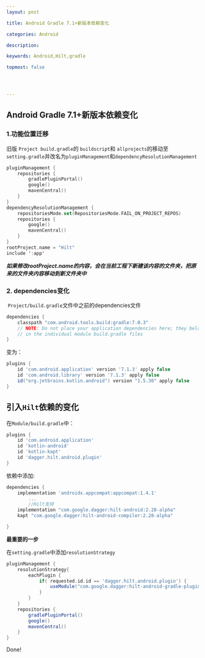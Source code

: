 ```yaml
---
layout: post

title: Android Gradle 7.1+新版本依赖变化

categories: Android

description: 

keywords: Android,Hilt,gradle

topmost: false




---
```




## Android Gradle 7.1+新版本依赖变化



### 1.功能位置迁移

旧版 `Project build.gradle`的 `buildscript`和 `allprojects`的移动至`setting.gradle`并改名为`pluginManagement`和`dependencyResolutionManagement`

```kotlin
pluginManagement {
    repositories {
        gradlePluginPortal()
        google()
        mavenCentral()
    }
}
dependencyResolutionManagement {
    repositoriesMode.set(RepositoriesMode.FAIL_ON_PROJECT_REPOS)
    repositories {
        google()
        mavenCentral()
    }
}
rootProject.name = "Hilt"
include ':app'
```

***如果修改rootProject.name的内容，会在当前工程下新建该内容的文件夹，把原来的文件夹内容移动到新文件夹中***

### 2. dependencies变化

​	`Project/build.gradle`文件中之前的dependencies文件

```groovy
dependencies {
    classpath "com.android.tools.build:gradle:7.0.3"
    // NOTE: Do not place your application dependencies here; they belong
    // in the individual module build.gradle files
}
```

变为：

```groovy
plugins {
    id 'com.android.application' version '7.1.3' apply false
    id 'com.android.library' version '7.1.3' apply false
    id("org.jetbrains.kotlin.android") version "1.5.30" apply false
}
```

## 引入`Hilt`依赖的变化

在`Module/build.gradle`中：

```groovy
plugins {
    id 'com.android.application'
    id 'kotlin-android'
    id 'kotlin-kapt'
    id 'dagger.hilt.android.plugin'
}
```

依赖中添加:

```groovy
dependencies {
    implementation 'androidx.appcompat:appcompat:1.4.1'
		...
		//Hilt支持
    implementation "com.google.dagger:hilt-android:2.28-alpha"
    kapt "com.google.dagger:hilt-android-compiler:2.28-alpha"

}
```



**最重要的一步**

在`setting.gradle`中添加`resolutionStrategy`

```groovy
pluginManagement {
    resolutionStrategy{
        eachPlugin {
            if( requested.id.id == 'dagger.hilt.android.plugin') {
                useModule("com.google.dagger:hilt-android-gradle-plugin:2.28-alpha")
            }
        }
    }
    repositories {
        gradlePluginPortal()
        google()
        mavenCentral()
    }
}
```


Done!